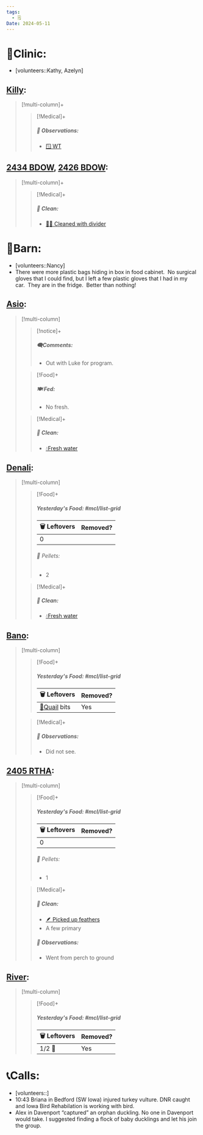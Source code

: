 ```yaml
---
tags:
  - 🗒️
Date: 2024-05-11
---
```


# 🏥Clinic:
- [volunteers::Kathy, Azelyn]

## [Killy](../RARE%20Birds/Ed%20Birds/Killy.md):
> [!multi-column]+
>
>> [!Medical]+
>> ##### 🔭 Observations:
>> - [🪟 WT](../Admin/Codes/Window%20time.md)

## [2434 BDOW](../RARE%20Birds/2434%20BDOW.md), [2426 BDOW](../RARE%20Birds/2426%20BDOW.md):
> [!multi-column]+
>
>> [!Medical]+
>>##### 🫧 Clean:
>> - [🧼➗ Cleaned with divider](../Admin/Codes/Cleaned%20with%20divider.md)

# 🏡Barn:
- [volunteers::Nancy]
- There were more plastic bags hiding in box in food cabinet.  No surgical gloves that I could find, but I left a few plastic gloves that I had in my car.  They are in the fridge.  Better than nothing!

## [Asio](../RARE%20Birds/Ed%20Birds/Asio.md):
> [!multi-column]
>
>> [!notice]+
>> ##### 🗨️Comments:
>> - Out with Luke for program.
>
>> [!Food]+
>> ##### 🍽️ Fed:
>> - No fresh.
>
>> [!Medical]+
>>##### 🫧 Clean:
>>- [💧Fresh water](../Admin/Codes/Fresh%20water.md)

## [Denali](../RARE%20Birds/Ed%20Birds/Denali.md):
> [!multi-column]
>
>> [!Food]+
>> ##### Yesterday's Food: #mcl/list-grid
>> |🗑️ Leftovers| Removed?
>> |---|---|
>>|0|
>>
>>###### 💩 Pellets:
>>- 2
>
>> [!Medical]+
>>##### 🫧 Clean:
>>- [💧Fresh water](../Admin/Codes/Fresh%20water.md)

## [Bano](../RARE%20Birds/Ed%20Birds/Bano.md):
> [!multi-column]
>
>> [!Food]+
>> ##### Yesterday's Food: #mcl/list-grid
>> |🗑️ Leftovers| Removed?
>> |---|---|
>>|[🐥Quail](../Admin/Codes/Food/Quail.md) bits|Yes
>>
>
>> [!Medical]+
>> ##### 🔭 Observations:
>> - Did not see.

## [2405 RTHA](../RARE%20Birds/2405%20RTHA.md):
> [!multi-column]
>
>> [!Food]+
>> ##### Yesterday's Food: #mcl/list-grid
>> |🗑️ Leftovers| Removed?
>> |---|---|
>>|0|
>>
>>###### 💩 Pellets:
>>- 1
>
>> [!Medical]+
>>##### 🫧 Clean:
>>- [🪶 Picked up feathers](../Admin/Codes/Picked%20up%20feathers.md)
>>	- A few primary
>>
>> ##### 🔭 Observations:
>> - Went from perch to ground

## [River](../RARE%20Birds/Ed%20Birds/River.md):
> [!multi-column]
>
>> [!Food]+
>> ##### Yesterday's Food: #mcl/list-grid
>> |🗑️ Leftovers| Removed?
>> |---|---|
>>|1/2 🐀|Yes

# 📞Calls:
- [volunteers::]
- 10:43 Briana in Bedford (SW Iowa) injured turkey vulture. DNR caught and Iowa Bird Rehabilation is working with bird.
- Alex in Davenport “captured” an orphan duckling. No one in Davenport would take. I suggested finding a flock of baby ducklings and let his join the group. 